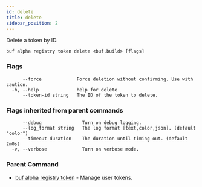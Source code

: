 ```yaml
---
id: delete
title: delete
sidebar_position: 2
---
```

Delete a token by ID.

```
buf alpha registry token delete <buf.build> [flags]
```

### Flags

```
      --force             Force deletion without confirming. Use with caution.
  -h, --help              help for delete
      --token-id string   The ID of the token to delete.
```

### Flags inherited from parent commands

```
      --debug               Turn on debug logging.
      --log_format string   The log format [text,color,json]. (default "color")
      --timeout duration    The duration until timing out. (default 2m0s)
  -v, --verbose             Turn on verbose mode.
```

### Parent Command

* [buf alpha registry token](index)	 - Manage user tokens.
